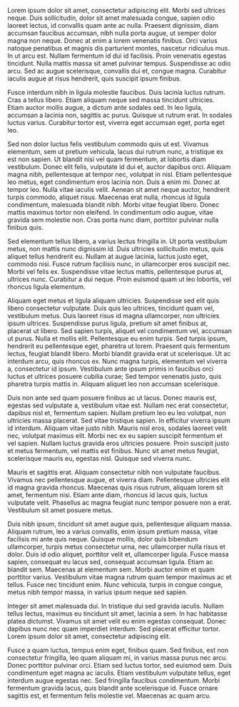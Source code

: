 Lorem ipsum dolor sit amet, consectetur adipiscing elit. Morbi sed ultrices neque. Duis sollicitudin, dolor sit amet malesuada congue, sapien odio laoreet lectus, id convallis quam ante ac nulla. Praesent dignissim, diam accumsan faucibus accumsan, nibh nulla porta augue, ut semper dolor magna non neque. Donec at enim a lorem venenatis finibus. Orci varius natoque penatibus et magnis dis parturient montes, nascetur ridiculus mus. In ut arcu est. Nullam fermentum id dui id facilisis. Proin venenatis egestas tincidunt. Nulla mattis massa sit amet pulvinar tempus. Suspendisse ac odio arcu. Sed ac augue scelerisque, convallis dui et, congue magna. Curabitur iaculis augue at risus hendrerit, quis suscipit ipsum finibus.

Fusce interdum nibh in ligula molestie faucibus. Duis lacinia luctus rutrum. Cras a tellus libero. Etiam aliquam neque sed massa tincidunt ultricies. Etiam auctor mollis augue, a dictum ante sodales sed. In leo ligula, accumsan a lacinia non, sagittis ac purus. Quisque ut rutrum erat. In sodales luctus varius. Curabitur tortor est, viverra eget accumsan eget, porta eget leo.

Sed non dolor luctus felis vestibulum commodo quis ut est. Vivamus elementum, sem ut pretium vehicula, lacus dui rutrum nunc, a tristique ex est non sapien. Ut blandit nisi vel quam fermentum, at lobortis diam vestibulum. Donec elit felis, vulputate id dui et, auctor dapibus orci. Aliquam magna nibh, pellentesque at tempor nec, volutpat in nisl. Etiam pellentesque leo metus, eget condimentum eros lacinia non. Duis a enim mi. Donec at tempor leo. Nulla vitae iaculis velit. Aenean sit amet neque auctor, hendrerit turpis commodo, aliquet risus. Maecenas erat nulla, rhoncus id ligula condimentum, malesuada blandit nibh. Morbi vitae feugiat libero. Donec mattis maximus tortor non eleifend. In condimentum odio augue, vitae gravida sem molestie non. Cras porta nunc diam, porttitor pulvinar nulla finibus quis.

Sed elementum tellus libero, a varius lectus fringilla in. Ut porta vestibulum metus, non mattis nunc dignissim id. Duis ultricies sollicitudin metus, quis aliquet tellus hendrerit eu. Nullam at augue lacinia, luctus justo eget, commodo nisi. Fusce rutrum facilisis nunc, in ullamcorper eros suscipit nec. Morbi vel felis ex. Suspendisse vitae lectus mattis, pellentesque purus at, ultrices nunc. Curabitur a dui neque. Proin euismod quam ut leo lobortis, vel rhoncus ligula elementum.

Aliquam eget metus et ligula aliquam ultricies. Suspendisse sed elit quis libero consectetur vulputate. Duis quis leo ultrices, tincidunt quam vel, vestibulum metus. Duis laoreet risus id magna ullamcorper, non ultricies ipsum ultrices. Suspendisse purus ligula, pretium sit amet finibus at, placerat ut libero. Sed sapien turpis, aliquet vel condimentum vel, accumsan ut purus. Nulla et mollis elit. Pellentesque eu enim turpis. Sed turpis ipsum, hendrerit eu pellentesque eget, pharetra ut lorem. Praesent quis fermentum lectus, feugiat blandit libero. Morbi blandit gravida erat ut scelerisque. Ut ac interdum arcu, quis rhoncus ex. Nunc magna turpis, elementum vel viverra a, consectetur id ipsum. Vestibulum ante ipsum primis in faucibus orci luctus et ultrices posuere cubilia curae; Sed tempor venenatis justo, quis pharetra turpis mattis in. Aliquam aliquet leo non accumsan scelerisque.

Duis non ante sed quam posuere finibus ac ut lacus. Donec mauris est, egestas sed vulputate a, vestibulum vitae est. Nullam nec erat consectetur, dapibus nisl et, fermentum sapien. Nullam pretium leo eu leo volutpat, non ultricies massa placerat. Sed vitae tristique sapien. In efficitur viverra ipsum id interdum. Aliquam vitae justo nibh. Mauris nisl eros, sodales laoreet velit nec, volutpat maximus elit. Morbi nec ex eu sapien suscipit fermentum et vel sapien. Nullam luctus gravida eros ultricies posuere. Proin suscipit justo et metus fermentum, vel mattis est finibus. Nunc sit amet metus feugiat, scelerisque mauris eu, egestas nisl. Quisque sed viverra nunc.

Mauris et sagittis erat. Aliquam consectetur nibh non vulputate faucibus. Vivamus nec pellentesque augue, et viverra diam. Pellentesque ultricies elit id magna gravida rhoncus. Maecenas quis risus rutrum, aliquam lorem sit amet, fermentum nisi. Etiam ante diam, rhoncus id lacus quis, luctus vulputate velit. Phasellus ac magna feugiat nunc tempor posuere non a erat. Vestibulum sit amet posuere metus.

Duis nibh ipsum, tincidunt sit amet augue quis, pellentesque aliquam massa. Aliquam rutrum, leo a varius convallis, enim ipsum pretium massa, vitae facilisis mi ante quis neque. Quisque mollis, dolor quis bibendum ullamcorper, turpis metus consectetur urna, nec ullamcorper nulla risus et dolor. Duis id odio aliquet, porttitor velit et, ullamcorper ligula. Fusce massa sapien, consequat eu lacus sed, consequat accumsan ligula. Etiam ac blandit sem. Maecenas at elementum sem. Morbi auctor enim et quam porttitor varius. Vestibulum vitae magna rutrum quam tempor maximus ac et tellus. Fusce nec tincidunt enim. Nunc vehicula, turpis in congue congue, metus nibh tempor massa, in varius ipsum neque sed sapien.

Integer sit amet malesuada dui. In tristique dui sed gravida iaculis. Nullam tellus lectus, maximus eu tincidunt sit amet, lacinia a sem. In hac habitasse platea dictumst. Vivamus sit amet velit eu enim egestas consequat. Donec dapibus nunc nec quam imperdiet interdum. Sed placerat efficitur tortor. Lorem ipsum dolor sit amet, consectetur adipiscing elit.

Fusce a quam luctus, tempus enim eget, finibus quam. Sed finibus, est non consectetur fringilla, leo quam aliquam mi, in varius massa purus nec arcu. Donec porttitor pulvinar orci. Etiam sed luctus tortor, sed euismod sem. Duis condimentum eget magna ac iaculis. Etiam vestibulum vulputate tellus, eget interdum augue egestas nec. Sed fringilla faucibus condimentum. Morbi fermentum gravida lacus, quis blandit ante scelerisque id. Fusce ornare sagittis est, et fermentum felis molestie vel. Maecenas ac quam arcu.
